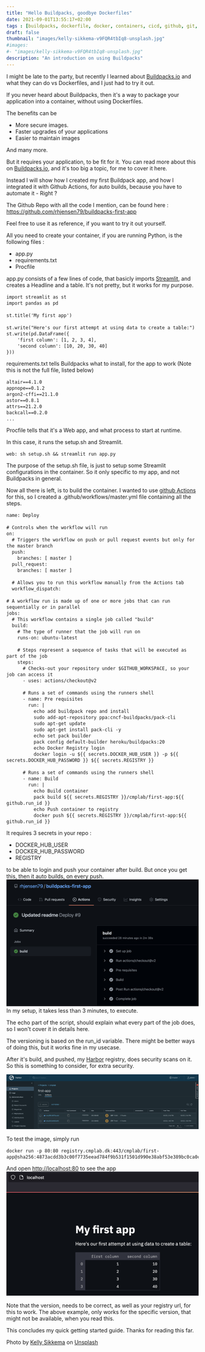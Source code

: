 ```yaml
---
title: "Hello Buildpacks, goodbye Dockerfiles"
date: 2021-09-01T13:55:17+02:00
tags : [buildpacks, dockerfile, docker, containers, cicd, github, git, github actions, Python, Streamlit]
draft: false
thumbnail: "images/kelly-sikkema-v9FQR4tbIq8-unsplash.jpg"
#images: 
#- "images/kelly-sikkema-v9FQR4tbIq8-unsplash.jpg"
description: "An introduction on using Buildpacks"
---
```

I might be late to the party, but recently I learned about [Buildpacks.io](https://buildpacks.io) and what they can do vs Dockerfiles, and I just had to try it out.

If you never heard about Buildpacks, then it's a way to package your application into a container, without using Dockerfiles.

The benefits can be

- More secure images.
- Faster upgrades of your applications
- Easier to maintain images

And many more.

But it requires your application, to be fit for it.
You can read more about this on [Buildpacks.io](https://buildpacks.io), and it's too big a topic, for me to cover it here.

Instead I will show how I created my first Buildpack app, and how I integrated it with Github Actions, for auto builds, because you have to automate it - Right ?

The Github Repo with all the code I mention, can be found here : <https://github.com/rhjensen79/buildpacks-first-app>

Feel free to use it as reference, if you want to try it out yourself.

All you need to create your container, if you are running Python, is the following files :

- app.py
- requirements.txt
- Procfile

app.py consists of a few lines of code, that basicly imports [Streamlit](https://streamlit.io), and creates a Headline and a table.
It's not pretty, but it works for my purpose.

```
import streamlit as st
import pandas as pd

st.title('My first app')

st.write("Here's our first attempt at using data to create a table:")
st.write(pd.DataFrame({
    'first column': [1, 2, 3, 4],
    'second column': [10, 20, 30, 40]
}))
```

requirements.txt tells Buildpacks what to install, for the app to work (Note this is not the full file, listed below)

```
altair==4.1.0
appnope==0.1.2
argon2-cffi==21.1.0
astor==0.8.1
attrs==21.2.0
backcall==0.2.0
...
```

Procfile tells that it's a Web app, and what process to start at runtime.

In this case, it runs the setup.sh and Streamlit.

```
web: sh setup.sh && streamlit run app.py
```

The purpose of the setup.sh file, is just to setup some Streamlit configurations in the container. So it only specific to my app, and not Buildpacks in general.

Now all there is left, is to build the container.
I wanted to use [github Actions](https://github.com/features/actions) for this, so I created a .github/workflows/master.yml file containing all the steps.

```
name: Deploy

# Controls when the workflow will run
on:
  # Triggers the workflow on push or pull request events but only for the master branch
  push:
    branches: [ master ]
  pull_request:
    branches: [ master ]

  # Allows you to run this workflow manually from the Actions tab
  workflow_dispatch:

# A workflow run is made up of one or more jobs that can run sequentially or in parallel
jobs:
  # This workflow contains a single job called "build"
  build:
    # The type of runner that the job will run on
    runs-on: ubuntu-latest

    # Steps represent a sequence of tasks that will be executed as part of the job
    steps:
      # Checks-out your repository under $GITHUB_WORKSPACE, so your job can access it
      - uses: actions/checkout@v2

      # Runs a set of commands using the runners shell
      - name: Pre requisites
        run: |
          echo add buildpack repo and install
          sudo add-apt-repository ppa:cncf-buildpacks/pack-cli
          sudo apt-get update
          sudo apt-get install pack-cli -y
          echo set pack builder
          pack config default-builder heroku/buildpacks:20
          echo Docker Registry login
          docker login -u ${{ secrets.DOCKER_HUB_USER }} -p ${{ secrets.DOCKER_HUB_PASSWORD }} ${{ secrets.REGISTRY }}

      # Runs a set of commands using the runners shell
      - name: Build
        run: |
          echo Build container
          pack build ${{ secrets.REGISTRY }}/cmplab/first-app:${{ github.run_id }}
          echo Push container to registry
          docker push ${{ secrets.REGISTRY }}/cmplab/first-app:${{ github.run_id }}
```

It requires 3 secrets in your repo :

- DOCKER_HUB_USER
- DOCKER_HUB_PASSWORD
- REGISTRY

to be able to login and push your container after build.
But once you get this, then it auto builds, on every push.
![actions](images/actions.png)
In my setup, it takes less than 3 minutes, to execute.

The echo part of the script, should explain what every part of the job does, so I won't cover it in details here.

The versioning is based on the run_id variable. There might be better ways of doing this, but it works fine in my usecase.

After it's build, and pushed, my [Harbor](https://goharbor.io) registry, does security scans on it. So this is something to consider, for extra security.

![Harbor](images/harbor.png)

To test the image, simply run

```
docker run -p 80:80 registry.cmplab.dk:443/cmplab/first-app@sha256:4873acdd3b3c00f7735eead784f9b531f1501d990e38abf53e389bc0ca0cf9c5
```

And open <http://localhost:80> to see the app
![Harbor](images/app.png)

Note that the version, needs to be correct, as well as your registry url, for this to work. The above example, only works for the specific version, that might not be available, when you read this.

This concludes my quick getting started guide. Thanks for reading this far.

Photo by <a href="https://unsplash.com/@kellysikkema?utm_source=unsplash&utm_medium=referral&utm_content=creditCopyText">Kelly Sikkema</a> on <a href="https://unsplash.com/s/photos/build?utm_source=unsplash&utm_medium=referral&utm_content=creditCopyText">Unsplash</a>
  